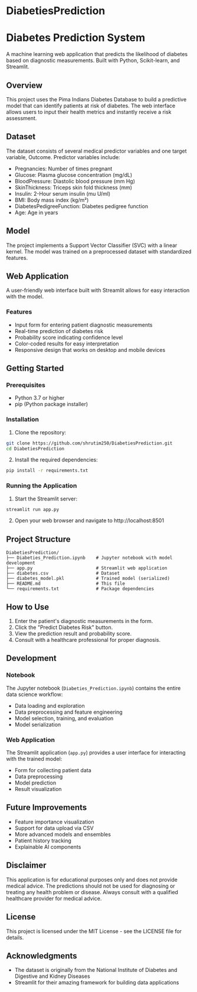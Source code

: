 # DiabetiesPrediction

# Diabetes Prediction System

A machine learning web application that predicts the likelihood of diabetes based on diagnostic measurements. Built with Python, Scikit-learn, and Streamlit.

## Overview

This project uses the Pima Indians Diabetes Database to build a predictive model that can identify patients at risk of diabetes. The web interface allows users to input their health metrics and instantly receive a risk assessment.



## Dataset

The dataset consists of several medical predictor variables and one target variable, Outcome. Predictor variables include:

- Pregnancies: Number of times pregnant
- Glucose: Plasma glucose concentration (mg/dL)
- BloodPressure: Diastolic blood pressure (mm Hg)
- SkinThickness: Triceps skin fold thickness (mm)
- Insulin: 2-Hour serum insulin (mu U/ml)
- BMI: Body mass index (kg/m²)
- DiabetesPedigreeFunction: Diabetes pedigree function
- Age: Age in years

## Model

The project implements a Support Vector Classifier (SVC) with a linear kernel. The model was trained on a preprocessed dataset with standardized features.

## Web Application

A user-friendly web interface built with Streamlit allows for easy interaction with the model.

### Features

- Input form for entering patient diagnostic measurements
- Real-time prediction of diabetes risk
- Probability score indicating confidence level
- Color-coded results for easy interpretation
- Responsive design that works on desktop and mobile devices

## Getting Started

### Prerequisites

- Python 3.7 or higher
- pip (Python package installer)

### Installation

1. Clone the repository:
```bash
git clone https://github.com/shrutim250/DiabetiesPrediction.git
cd DiabetiesPrediction
```

2. Install the required dependencies:
```bash
pip install -r requirements.txt
```

### Running the Application

1. Start the Streamlit server:
```bash
streamlit run app.py
```

2. Open your web browser and navigate to http://localhost:8501

## Project Structure

```
DiabetiesPrediction/
├── Diabeties_Prediction.ipynb    # Jupyter notebook with model development
├── app.py                        # Streamlit web application
├── diabetes.csv                  # Dataset
├── diabetes_model.pkl            # Trained model (serialized)
├── README.md                     # This file
└── requirements.txt              # Package dependencies
```

## How to Use

1. Enter the patient's diagnostic measurements in the form.
2. Click the "Predict Diabetes Risk" button.
3. View the prediction result and probability score.
4. Consult with a healthcare professional for proper diagnosis.

## Development

### Notebook

The Jupyter notebook (`Diabeties_Prediction.ipynb`) contains the entire data science workflow:
- Data loading and exploration
- Data preprocessing and feature engineering
- Model selection, training, and evaluation
- Model serialization

### Web Application

The Streamlit application (`app.py`) provides a user interface for interacting with the trained model:
- Form for collecting patient data
- Data preprocessing
- Model prediction
- Result visualization

## Future Improvements

- Feature importance visualization
- Support for data upload via CSV
- More advanced models and ensembles
- Patient history tracking
- Explainable AI components

## Disclaimer

This application is for educational purposes only and does not provide medical advice. The predictions should not be used for diagnosing or treating any health problem or disease. Always consult with a qualified healthcare provider for medical advice.

## License

This project is licensed under the MIT License - see the LICENSE file for details.

## Acknowledgments

- The dataset is originally from the National Institute of Diabetes and Digestive and Kidney Diseases
- Streamlit for their amazing framework for building data applications
